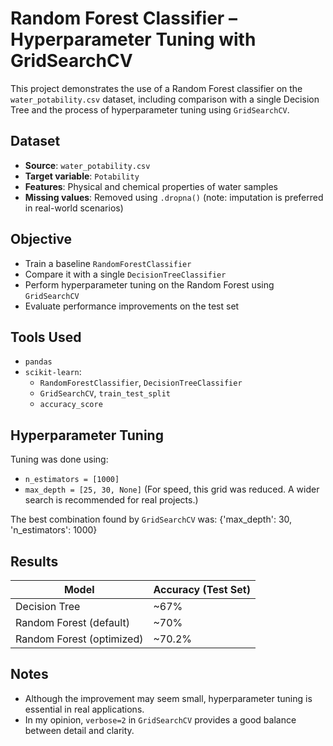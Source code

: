 # Random Forest Classifier – Hyperparameter Tuning with GridSearchCV

This project demonstrates the use of a Random Forest classifier on the `water_potability.csv` dataset, including comparison with a single Decision Tree and the process of hyperparameter tuning using `GridSearchCV`.

## Dataset
- **Source**: `water_potability.csv`
- **Target variable**: `Potability`
- **Features**: Physical and chemical properties of water samples
- **Missing values**: Removed using `.dropna()` (note: imputation is preferred in real-world scenarios)

## Objective
- Train a baseline `RandomForestClassifier`
- Compare it with a single `DecisionTreeClassifier`
- Perform hyperparameter tuning on the Random Forest using `GridSearchCV`
- Evaluate performance improvements on the test set

## Tools Used
- `pandas`
- `scikit-learn`: 
  - `RandomForestClassifier`, `DecisionTreeClassifier`
  - `GridSearchCV`, `train_test_split`
  - `accuracy_score`

## Hyperparameter Tuning
Tuning was done using:
- `n_estimators = [1000]`
- `max_depth = [25, 30, None]`
(For speed, this grid was reduced. A wider search is recommended for real projects.)

The best combination found by `GridSearchCV` was:
{'max_depth': 30, 'n_estimators': 1000}

## Results

| Model                | Accuracy (Test Set) |
|---------------------|---------------------|
| Decision Tree        | ~67%                |
| Random Forest (default) | ~70%                |
| Random Forest (optimized) | ~70.2%            |

## Notes
- Although the improvement may seem small, hyperparameter tuning is essential in real applications.
- In my opinion, `verbose=2` in `GridSearchCV` provides a good balance between detail and clarity.
